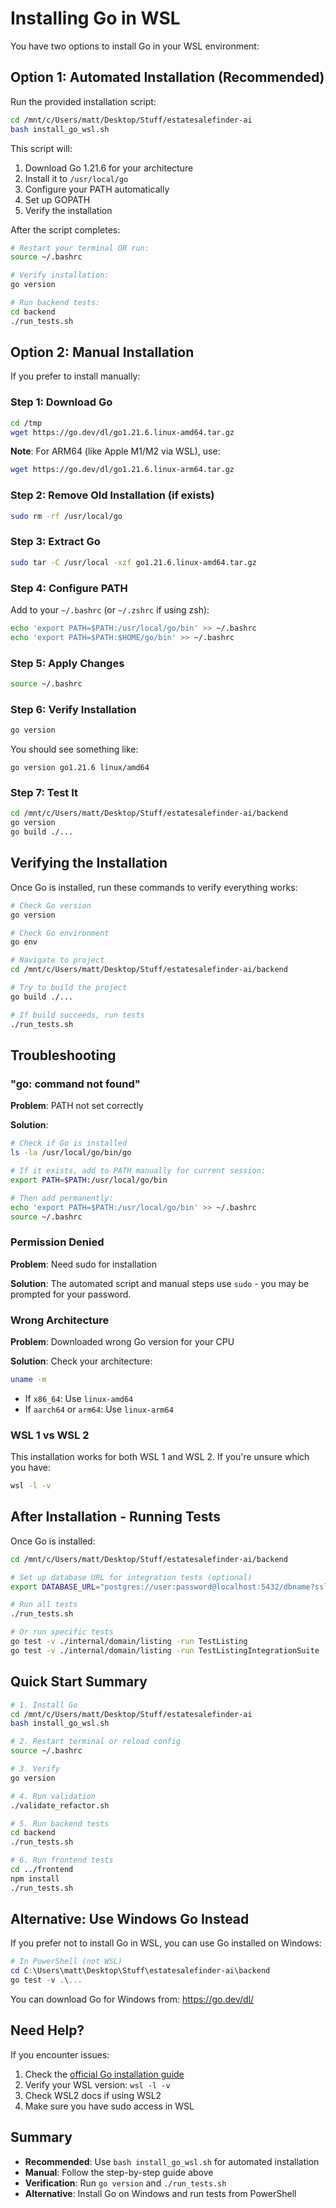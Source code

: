 # Installing Go in WSL

You have two options to install Go in your WSL environment:

## Option 1: Automated Installation (Recommended)

Run the provided installation script:

```bash
cd /mnt/c/Users/matt/Desktop/Stuff/estatesalefinder-ai
bash install_go_wsl.sh
```

This script will:
1. Download Go 1.21.6 for your architecture
2. Install it to `/usr/local/go`
3. Configure your PATH automatically
4. Set up GOPATH
5. Verify the installation

After the script completes:
```bash
# Restart your terminal OR run:
source ~/.bashrc

# Verify installation:
go version

# Run backend tests:
cd backend
./run_tests.sh
```

## Option 2: Manual Installation

If you prefer to install manually:

### Step 1: Download Go

```bash
cd /tmp
wget https://go.dev/dl/go1.21.6.linux-amd64.tar.gz
```

**Note**: For ARM64 (like Apple M1/M2 via WSL), use:
```bash
wget https://go.dev/dl/go1.21.6.linux-arm64.tar.gz
```

### Step 2: Remove Old Installation (if exists)

```bash
sudo rm -rf /usr/local/go
```

### Step 3: Extract Go

```bash
sudo tar -C /usr/local -xzf go1.21.6.linux-amd64.tar.gz
```

### Step 4: Configure PATH

Add to your `~/.bashrc` (or `~/.zshrc` if using zsh):

```bash
echo 'export PATH=$PATH:/usr/local/go/bin' >> ~/.bashrc
echo 'export PATH=$PATH:$HOME/go/bin' >> ~/.bashrc
```

### Step 5: Apply Changes

```bash
source ~/.bashrc
```

### Step 6: Verify Installation

```bash
go version
```

You should see something like:
```
go version go1.21.6 linux/amd64
```

### Step 7: Test It

```bash
cd /mnt/c/Users/matt/Desktop/Stuff/estatesalefinder-ai/backend
go version
go build ./...
```

## Verifying the Installation

Once Go is installed, run these commands to verify everything works:

```bash
# Check Go version
go version

# Check Go environment
go env

# Navigate to project
cd /mnt/c/Users/matt/Desktop/Stuff/estatesalefinder-ai/backend

# Try to build the project
go build ./...

# If build succeeds, run tests
./run_tests.sh
```

## Troubleshooting

### "go: command not found"

**Problem**: PATH not set correctly

**Solution**:
```bash
# Check if Go is installed
ls -la /usr/local/go/bin/go

# If it exists, add to PATH manually for current session:
export PATH=$PATH:/usr/local/go/bin

# Then add permanently:
echo 'export PATH=$PATH:/usr/local/go/bin' >> ~/.bashrc
source ~/.bashrc
```

### Permission Denied

**Problem**: Need sudo for installation

**Solution**: The automated script and manual steps use `sudo` - you may be prompted for your password.

### Wrong Architecture

**Problem**: Downloaded wrong Go version for your CPU

**Solution**: Check your architecture:
```bash
uname -m
```

- If `x86_64`: Use `linux-amd64`
- If `aarch64` or `arm64`: Use `linux-arm64`

### WSL 1 vs WSL 2

This installation works for both WSL 1 and WSL 2. If you're unsure which you have:

```bash
wsl -l -v
```

## After Installation - Running Tests

Once Go is installed:

```bash
cd /mnt/c/Users/matt/Desktop/Stuff/estatesalefinder-ai/backend

# Set up database URL for integration tests (optional)
export DATABASE_URL="postgres://user:password@localhost:5432/dbname?sslmode=disable"

# Run all tests
./run_tests.sh

# Or run specific tests
go test -v ./internal/domain/listing -run TestListing
go test -v ./internal/domain/listing -run TestListingIntegrationSuite
```

## Quick Start Summary

```bash
# 1. Install Go
cd /mnt/c/Users/matt/Desktop/Stuff/estatesalefinder-ai
bash install_go_wsl.sh

# 2. Restart terminal or reload config
source ~/.bashrc

# 3. Verify
go version

# 4. Run validation
./validate_refactor.sh

# 5. Run backend tests
cd backend
./run_tests.sh

# 6. Run frontend tests
cd ../frontend
npm install
./run_tests.sh
```

## Alternative: Use Windows Go Instead

If you prefer not to install Go in WSL, you can use Go installed on Windows:

```powershell
# In PowerShell (not WSL)
cd C:\Users\matt\Desktop\Stuff\estatesalefinder-ai\backend
go test -v .\...
```

You can download Go for Windows from: https://go.dev/dl/

## Need Help?

If you encounter issues:
1. Check the [official Go installation guide](https://go.dev/doc/install)
2. Verify your WSL version: `wsl -l -v`
3. Check WSL2 docs if using WSL2
4. Make sure you have sudo access in WSL

## Summary

- **Recommended**: Use `bash install_go_wsl.sh` for automated installation
- **Manual**: Follow the step-by-step guide above
- **Verification**: Run `go version` and `./run_tests.sh`
- **Alternative**: Install Go on Windows and run tests from PowerShell
